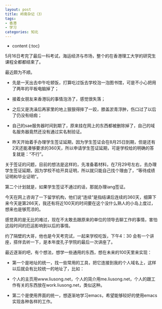 ```yaml
---
layout: post
title: 岭南杂记（3）
tags:
- 香港
- 学习
categories: 知北
---
```

* content
{:toc}

5月16日考完了最后一科考试，海运经济与市场，整个的在香港理工大学的研究生课程全都都结束了。




最近颇为不顺。

- 先是一天出去中午吃顿饭，打算吃过饭去学校泡一泡图书馆，可是不小心把用了两年的平板电脑掉了；

- 接着女朋友来香港玩的事情泡汤了，感觉很失落；

- 之后又是洗澡后再家里的地上狠狠得摔了一跤，膝盖淤青浮肿，伤口过了以后了仍没有结痂；

- 自己的sae服务器时间到期了，原来挂在网上的东西都被删除掉了，自己的域名服务器竟然还没有通过实名制验证。

- 昨天开始着手办理学生签证延期，因为学生签证会在8月25日到期，但是还有2天还能凑够要求的360天，所以申请学生签证延期，可是学校给的明确的答复就是：“不行”。

关于签证的问题，目前的想法是这样的，先准备着材料，在7月29号左右，去办理学生签证延期，因为学校不给开具证明，所以就只能自己找个理由了，“等待成绩证明和毕业证明”。

第二个计划就是，如果学生签证不通过的话，那就办理iang签证。


今天在网上咨询了一下留学机构，他们说“连续”是指结课后连续的360天，细算下来今天是第266天，我还有将近100天的时间要在这个没什么熟人的小岛上度过，想来也是够荒凉的。

感觉真的是无比的难过，现在不太敢去跟原来的单位的领导去聊工作的事情，害怕这段时间的厄运影响到以后的事情。

约了隔壁的大哥，他也是今天考完试，一起来学校吃饭，下午4：30 会有一个讲座，搭伴去听一下，是本年度孔子学院的最后一次讲座了。

最近逐渐的吧，有个想法，想学一些通用的东西，想在未来的100天里来实现：

- 第一个是地址的统一，找一些常用的工具，把它连接到我的个人域名上，这样以后就会有比较统一的地址了，比如：

- 个人的主页用www.liusong.net，个人的简介用me.liusong.net，个人的跟工作有关的东西放在work.liusong.net，类似这种。

- 第二个是使用界面的统一，想逐渐地学习emacs，希望能够较好的使用emacs实现各种各样的工作。



